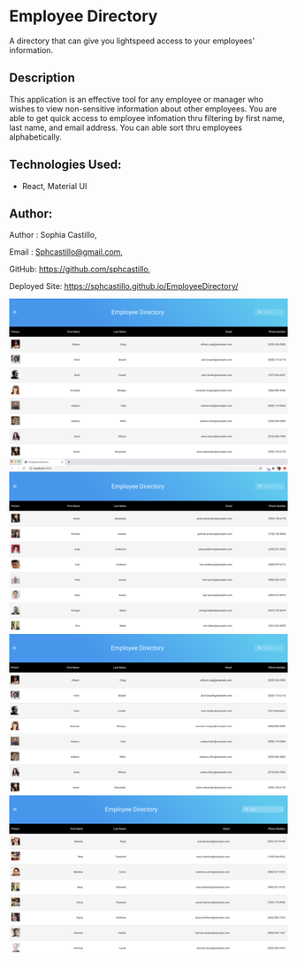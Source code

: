 # Employee Directory

A directory that can give you lightspeed access to your employees' information. 

## Description

This application is an effective tool for any employee or manager who wishes to view non-sensitive information about other employees. You are able to get quick access to employee infomation thru filtering by first name, last name, and email address. You can able sort thru employees alphabetically.

## Technologies Used: 

- React, Material UI


## Author:

Author : Sophia Castillo,

Email : Sphcastillo@gmail.com,

GitHub: https://github.com/sphcastillo,

Deployed Site: https://sphcastillo.github.io/EmployeeDirectory/

<img src="Assets/picture1.png">
<img src="Assets/picture2.png">
<img src="Assets/picture3.png">
<img src="Assets/picture4.png">